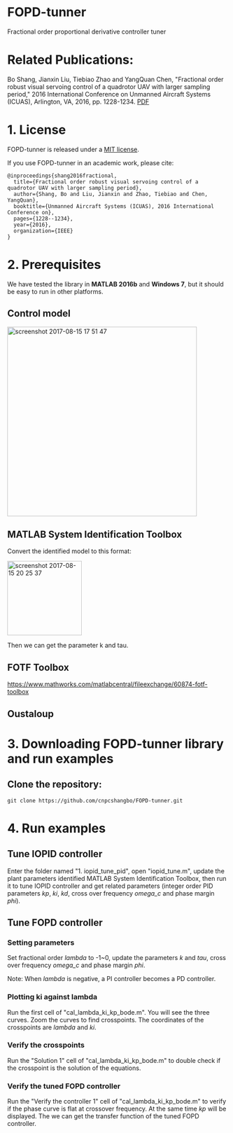 # FOPD-tunner
Fractional order proportional derivative controller tuner

# Related Publications:
Bo Shang, Jianxin Liu, Tiebiao Zhao and YangQuan Chen, "Fractional order robust visual servoing control of a quadrotor UAV with larger sampling period," 2016 International Conference on Unmanned Aircraft Systems (ICUAS), Arlington, VA, 2016, pp. 1228-1234. [PDF](https://github.com/cnpcshangbo/FOPD-tunner/raw/master/Fractional%20Order%20%20Robust%20Visual%20Servoing%20Control%20of%20%20A%20%20Quadrotor%20UAV%20with%20%20Larger%20Sampling%20%20Period.pdf)

# 1. License
FOPD-tunner is released under a [MIT license](https://github.com/cnpcshangbo/FOPD-tunner/blob/master/LICENSE).

If you use FOPD-tunner in an academic work, please cite:

    @inproceedings{shang2016fractional,
      title={Fractional order robust visual servoing control of a quadrotor UAV with larger sampling period},
      author={Shang, Bo and Liu, Jianxin and Zhao, Tiebiao and Chen, YangQuan},
      booktitle={Unmanned Aircraft Systems (ICUAS), 2016 International Conference on},
      pages={1228--1234},
      year={2016},
      organization={IEEE}
    }

# 2. Prerequisites
We have tested the library in **MATLAB 2016b** and **Windows 7**, but it should be easy to run in other platforms.

## Control model
<img width="433" alt="screenshot 2017-08-15 17 51 47" src="https://user-images.githubusercontent.com/4831029/29342990-04fdb158-81e3-11e7-82b1-55edb5378ec8.png">

## MATLAB System Identification Toolbox
Convert the identified model to this format:

<img width="170" alt="screenshot 2017-08-15 20 25 37" src="https://user-images.githubusercontent.com/4831029/29346105-f81f3aaa-81f7-11e7-9510-2267dedcafc9.png">

Then we can get the parameter k and tau.

## FOTF Toolbox
https://www.mathworks.com/matlabcentral/fileexchange/60874-fotf-toolbox

## Oustaloup

# 3. Downloading FOPD-tunner library and run examples
## Clone the repository:
```
git clone https://github.com/cnpcshangbo/FOPD-tunner.git
```

# 4. Run examples

## Tune IOPID controller
Enter the folder named "1. iopid_tune_pid", open "iopid_tune.m", update the plant parameters identified MATLAB System Identification Toolbox, then run it to tune IOPID controller and get related parameters (integer order PID parameters _kp_, _ki_, _kd_, cross over frequency _omega_c_ and phase margin _phi_).

## Tune FOPD controller

### Setting parameters
Set fractional order _lambda_ to -1~0, update the parameters _k_ and _tau_, cross over frequency _omega_c_ and phase margin _phi_.

Note: When _lambda_ is negative, a PI controller becomes a PD controller.

### Plotting ki against lambda
Run the first cell of "cal_lambda_ki_kp_bode.m". You will see the three curves. Zoom the curves to find crosspoints. The coordinates of the crosspoints are _lambda_ and _ki_.

### Verify the crosspoints
Run the "Solution 1" cell of "cal_lambda_ki_kp_bode.m" to double check if the crosspoint is the solution of the equations. 

### Verify the tuned FOPD controller
Run the "Verify the controller 1" cell of "cal_lambda_ki_kp_bode.m" to verify if the phase curve is flat at crossover frequency. At the same time _kp_ will be displayed. The we can get the transfer function of the tuned FOPD controller.


